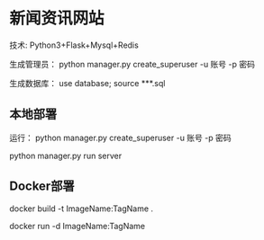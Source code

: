 # 新闻资讯网站

技术: Python3+Flask+Mysql+Redis

生成管理员： python manager.py create_superuser -u 账号 -p 密码

生成数据库： use database; source ***.sql

## 本地部署

运行： python manager.py create_superuser -u 账号 -p 密码

python manager.py run server

## Docker部署

docker build -t ImageName:TagName .

docker run -d ImageName:TagName
